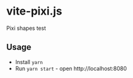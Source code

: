 # vite-pixi.js

Pixi shapes test

## Usage

- Install `yarn`
- Run `yarn start` - open http://localhost:8080

